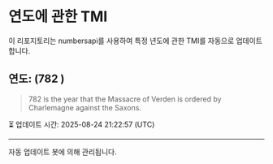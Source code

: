 
# 연도에 관한 TMI

이 리포지토리는 numbersapi를 사용하여 특정 년도에 관한 TMI를 자동으로 업데이트합니다.

## 연도: (782 )
> 782 is the year that the Massacre of Verden is ordered by Charlemagne against the Saxons.

⏳ 업데이트 시간: 2025-08-24 21:22:57 (UTC)

---
자동 업데이트 봇에 의해 관리됩니다.

